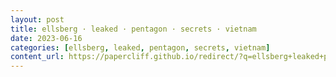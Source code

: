 ```yaml
---
layout: post
title: ellsberg · leaked · pentagon · secrets · vietnam
date: 2023-06-16
categories: [ellsberg, leaked, pentagon, secrets, vietnam]
content_url: https://papercliff.github.io/redirect/?q=ellsberg+leaked+pentagon+secrets+vietnam&tbs=cdr:1,cd_min:6/15/2023,cd_max:6/17/2023
---
```

